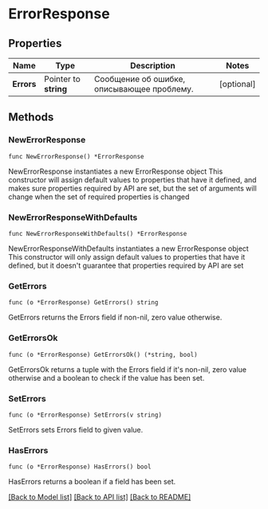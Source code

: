 # ErrorResponse

## Properties

Name | Type | Description | Notes
------------ | ------------- | ------------- | -------------
**Errors** | Pointer to **string** | Сообщение об ошибке, описывающее проблему. | [optional] 

## Methods

### NewErrorResponse

`func NewErrorResponse() *ErrorResponse`

NewErrorResponse instantiates a new ErrorResponse object
This constructor will assign default values to properties that have it defined,
and makes sure properties required by API are set, but the set of arguments
will change when the set of required properties is changed

### NewErrorResponseWithDefaults

`func NewErrorResponseWithDefaults() *ErrorResponse`

NewErrorResponseWithDefaults instantiates a new ErrorResponse object
This constructor will only assign default values to properties that have it defined,
but it doesn't guarantee that properties required by API are set

### GetErrors

`func (o *ErrorResponse) GetErrors() string`

GetErrors returns the Errors field if non-nil, zero value otherwise.

### GetErrorsOk

`func (o *ErrorResponse) GetErrorsOk() (*string, bool)`

GetErrorsOk returns a tuple with the Errors field if it's non-nil, zero value otherwise
and a boolean to check if the value has been set.

### SetErrors

`func (o *ErrorResponse) SetErrors(v string)`

SetErrors sets Errors field to given value.

### HasErrors

`func (o *ErrorResponse) HasErrors() bool`

HasErrors returns a boolean if a field has been set.


[[Back to Model list]](../README.md#documentation-for-models) [[Back to API list]](../README.md#documentation-for-api-endpoints) [[Back to README]](../README.md)


